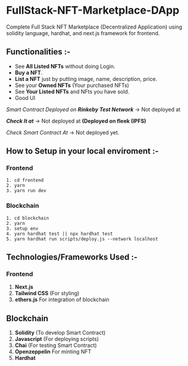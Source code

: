 # FullStack-NFT-Marketplace-DApp

Complete Full Stack NFT Marketplace (Decentralized Application) using solidity language, hardhat, and next.js framework for frontend. 

## Functionalities :-
 - See **All Listed NFTs** without doing Login.
 - **Buy a NFT**.
 - **List a NFT** just by putting image, name, description, price.
 - See your **Owned NFTs** (Your purchased NFTs)
 - See **Your Listed NFTs** and NFts you have sold.
 - Good UI

_Smart Contract Deployed on **Rinkeby Test Network**_ -> Not deployed at

**_Check It at_** -> Not deployed at **(Deployed on fleek (IPFS)**

_Check Smart Contract At_ -> Not deployed yet.





## How to Setup in your local enviroment :-

### Frontend 
    1. cd frontend
    2. yarn
    3. yarn run dev


### Blockchain
    1. cd blockchain
    2. yarn
    3. setup env
    4. yarn hardhat test || npx hardhat test
    5. yarn hardhat run scripts/deploy.js --network localhost
    
    
    
## Technologies/Frameworks Used :-

### Frontend
1. **Next.js**
2. **Tailwind CSS** (For styling)
3. **ethers.js** For integration of blockchain


## Blockchain
1. **Solidity** (To develop Smart Contract)
2. **Javascript** (For deploying scripts)
3. **Chai** (For testing Smart Contract)
4. **Openzeppelin** For minting NFT
5. **Hardhat**